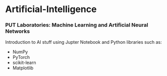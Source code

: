 # Artificial-Intelligence
### PUT Laboratories: Machine Learning and Artificial Neural Networks

Introduction to AI stuff using Jupter Notebook and Python libraries such as:

- NumPy
- PyTorch
- scikit-learn
- Matplotlib
